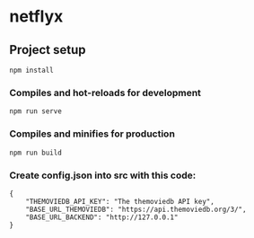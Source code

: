 # netflyx

## Project setup
```
npm install
```

### Compiles and hot-reloads for development
```
npm run serve
```

### Compiles and minifies for production
```
npm run build
```

### Create config.json into src with this code:
```
{
    "THEMOVIEDB_API_KEY": "The themoviedb API key",
    "BASE_URL_THEMOVIEDB": "https://api.themoviedb.org/3/",
    "BASE_URL_BACKEND": "http://127.0.0.1"
}
```